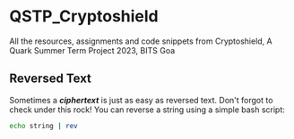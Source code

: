 # QSTP_Cryptoshield
All the resources, assignments and code snippets from Cryptoshield, A Quark Summer Term Project 2023, BITS Goa


## Reversed Text
Sometimes a ***ciphertext*** is just as easy as reversed text. Don't forgot to check under this rock! You can reverse a string using a simple bash script:
```bash
echo string | rev
```